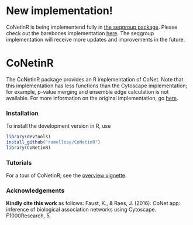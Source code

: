 # New implementation!

CoNetinR is being implementend fully in [the seqgroup package](https://hallucigenia-sparsa.github.io/seqgroup/). Please check out the barebones implementation [here](https://hallucigenia-sparsa.github.io/seqgroup/reference/barebonesCoNet.html). The seqgroup implementation will receive more updates and improvements in the future. 

# CoNetinR

The CoNetinR package provides an R implementation of CoNet. Note that this implementation has less functions than the Cytoscape implementation; for example, p-value merging and ensemble edge calculation is not available. For more information on the original implementation, go [here](http://systemsbiology.vub.ac.be/conet). 

### Installation

To install the development version in R, use

```r
library(devtools)  
install_github("ramellose/CoNetinR")  
library(CoNetinR)  
```

### Tutorials

For a tour of CoNetinR, see the [overview vignette](https://ramellose.github.io/CoNetinR/articles/conet_tour.html).


### Acknowledgements

**Kindly cite this work** as follows: Faust, K., & Raes, J. (2016). CoNet app: inference of biological association networks using Cytoscape. F1000Research, 5.

